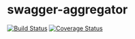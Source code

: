 # swagger-aggregator

[![Build Status](https://travis-ci.org/prestonvanloon/swagger-aggregator.svg?branch=master)](https://travis-ci.org/prestonvanloon/swagger-aggregator)
[![Coverage Status](https://coveralls.io/repos/github/prestonvanloon/swagger-aggregator/badge.svg?branch=master)](https://coveralls.io/github/prestonvanloon/swagger-aggregator?branch=master)

